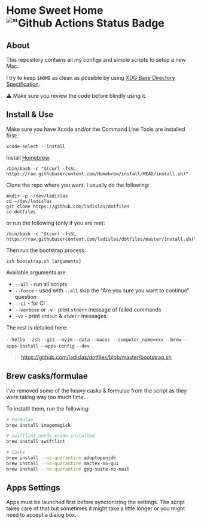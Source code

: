 # Home Sweet Home !["Github Actions Status Badge](https://github.com/ladislas/dotfiles/workflows/CI/badge.svg)

## About

This repository contains all my configs and simple scripts to setup a new Mac.

I try to keep `$HOME` as clean as possible by using [XDG Base Directory Specification](https://standards.freedesktop.org/basedir-spec/basedir-spec-latest.html).

⚠️ Make sure you review the code before blindly using it.

## Install & Use

Make sure you have Xcode and/or the Command Line Tools are installed first:

```console
xcode-select --install
```

Install [Homebrew](https://brew.sh/):

```console
/bin/bash -c "$(curl -fsSL https://raw.githubusercontent.com/Homebrew/install/HEAD/install.sh)"
```

Clone the repo where you want, I usually do the following:

```console
mkdir -p ~/dev/ladislas
cd ~/dev/ladislas
git clone https://github.com/ladislas/dotfiles
cd dotfiles
```

or run the following (only if you are me):

```console
/bin/bash -c "$(curl -fsSL https://raw.githubusercontent.com/ladislas/dotfiles/master/install.sh)"
```

Then run the bootstrap process:

```console
zsh bootstrap.sh [arguments]
```

Available arguments are:

- `--all` - run all scripts
- `--force` - used with `--all` skip the "Are you sure you want to continue" question
- `--ci` - for CI
- `--verbose` or `-v` - print `stderr` message of failed commands
- `-vv` - print `stdout` & `stderr` messages

The rest is detailed here:

`--hello` `--zsh` `--git` `--nvim` `--data` `--macos --computer_name=xxx` `--brew` `--apps-install` `--apps-config` `--dev`

> <https://github.com/ladislas/dotfiles/blob/master/bootstrap.sh>

## Brew casks/formulae

I've removed some of the heavy casks & formulae from the script as they were taking way too much time...

To instatll them, run the following:

```bash
# Formulae
brew install imagemagick

# swiftlint needs xcode installed
brew install swiftlint

# Casks
brew install --no-quarantine adoptopenjdk
brew install --no-quarantine mactex-no-gui
brew install --no-quarantine gpg-suite-no-mail
```

## Apps Settings

Apps must be launched first before syncronizing the settings. The script takes care of that but sometimes it might take a little longer or you might need to accept a dialog box.
